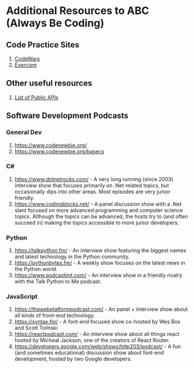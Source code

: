 # Additional Resources to ABC (Always Be Coding)

## Code Practice Sites
1. [CodeWars](https://www.codewars.com/)
1. [Exercism](https://exercism.io/)

## Other useful resources
1. [List of Public APIs](https://github.com/toddmotto/public-apis)

## Software Development Podcasts

### General Dev
1. https://www.codenewbie.org/
1. https://www.codenewbie.org/basecs

### C#
1. https://www.dotnetrocks.com/ - A very long running (since 2003) interview show that focuses primarily on .Net related topics, but occasionally dips into other areas. Most episodes are very junior friendly.
1. https://www.codingblocks.net/ - A panel discussion show with a .Net slant focused on more advanced programming and computer science topics. Although the topics can be advanced, the hosts try to (and often succeed in) making the topics accessible to more junior developers.

### Python
1. https://talkpython.fm/ - An interview show featuring the biggest names and latest technology in the Python community.
1. https://pythonbytes.fm/ - A weekly show focuses on the latest news in the Python world.
1. https://www.podcastinit.com/ - An interview show in a friendly rivalry with the Talk Python to Me podcast.

### JavaScript
1. https://thewebplatformpodcast.com/ - An panel + interview show about all kinds of front-end technology.
1. https://syntax.fm/ - A font-end focused show co-hosted by Wes Bos and Scott Tolinski
1. https://reactpodcast.com/ - An interview show about all things react hosted by Micheal Jackson, one of the creators of React Router.
1. https://developers.google.com/web/shows/http203/podcast/ - A fun (and sometimes educational) discussion show about font-end development, hosted by two Google developers.
